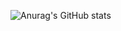 


![Anurag's GitHub stats](https://github-readme-stats.vercel.app/api?username=iTizz&show_icons=true&theme=tokyonight&locale=pt-br)


<!--
- 🔭 ola eu sou gustavo sabino
- 🌱 eu aprendo
- 👯 eu estudo
- 🤔 eu falo inglês profissionalmente
- 💬 eu gosto de desenhar
- 📫 eu como pão
- 😄 Pronomes - BLue/bluezão
- ⚡ fato interessante - pleno em javascript
-->
